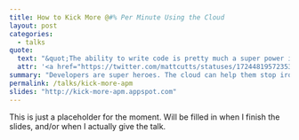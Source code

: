 ```yaml
---
title: How to Kick More @#% Per Minute Using the Cloud
layout: post
categories:
  - talks
quote:
  text: "&quot;The ability to write code is pretty much a super power in today's society.&quot;"
  attr: '<a href="https://twitter.com/mattcutts/statuses/172448195723530240" title="Matt Cutts on Twitter">Matt Cutts</a>'
summary: "Developers are super heroes. The cloud can help them stop ironing their capes and get back to saving little old ladies from getting robbed. At <a href='http://www.iron.io' title='Iron.io'>Iron</a>, we want to help you do that. A talk I originally gave at <a href='http://www.ubhacking.com' title='UBHacking'>UBHacking</a>."
permalink: /talks/kick-more-apm
slides: "http://kick-more-apm.appspot.com"
---
```


This is just a placeholder for the moment. Will be filled in when I 
finish the slides, and/or when I actually give the talk.
